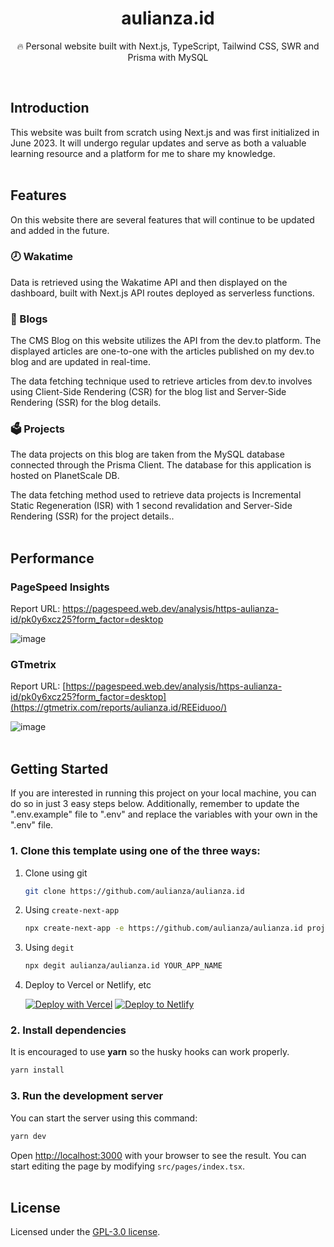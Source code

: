 <div align="center">
  <h1>aulianza.id</h1>
  <p>🔥 Personal website built with Next.js, TypeScript, Tailwind CSS, SWR and Prisma with MySQL</p>
</div>
<br />

## Introduction

This website was built from scratch using Next.js and was first initialized in June 2023. It will undergo regular updates and serve as both a valuable learning resource and a platform for me to share my knowledge.
<br /><br />

## Features

On this website there are several features that will continue to be updated and added in the future.

###  🕗 Wakatime

Data is retrieved using the Wakatime API and then displayed on the dashboard, built with Next.js API routes deployed as serverless functions.

### 📝 Blogs

The CMS Blog on this website utilizes the API from the dev.to platform. The displayed articles are one-to-one with the articles published on my dev.to blog and are updated in real-time.

The data fetching technique used to retrieve articles from dev.to involves using Client-Side Rendering (CSR) for the blog list and Server-Side Rendering (SSR) for the blog details.

### 🗳 Projects

The data projects on this blog are taken from the MySQL database connected through the Prisma Client. The database for this application is hosted on PlanetScale DB.

The data fetching method used to retrieve data projects is Incremental Static Regeneration (ISR) with 1 second revalidation and Server-Side Rendering (SSR) for the project details..
<br /><br />

## Performance

### PageSpeed Insights

Report URL: https://pagespeed.web.dev/analysis/https-aulianza-id/pk0y6xcz25?form_factor=desktop

![image](https://github.com/aulianza/aulianza.id/assets/15605885/d87a6083-caf3-4b84-ba59-975c07193a9f)

### GTmetrix

Report URL: [https://pagespeed.web.dev/analysis/https-aulianza-id/pk0y6xcz25?form_factor=desktop](https://gtmetrix.com/reports/aulianza.id/REEiduoo/)

![image](https://github.com/aulianza/aulianza.id/assets/15605885/953dc131-bf52-4ef6-913c-f6eb8fb6c6a7)
<br /><br />

## Getting Started

If you are interested in running this project on your local machine, you can do so in just 3 easy steps below. Additionally, remember to update the ".env.example" file to ".env" and replace the variables with your own in the ".env" file.

### 1. Clone this template using one of the three ways:

1. Clone using git

   ```bash
   git clone https://github.com/aulianza/aulianza.id
   ```

2. Using `create-next-app`

   ```bash
   npx create-next-app -e https://github.com/aulianza/aulianza.id project-name
   ```

3. Using `degit`

   ```bash
   npx degit aulianza/aulianza.id YOUR_APP_NAME
   ```

4. Deploy to Vercel or Netlify, etc

   [![Deploy with Vercel](https://vercel.com/button)](https://vercel.com/new/git/external?repository-url=https://github.com/aulianza/aulianza.id)
   [![Deploy to Netlify](https://www.netlify.com/img/deploy/button.svg)](https://app.netlify.com/start/deploy?repository=https://github.com/aulianza/aulianza.id)

### 2. Install dependencies

It is encouraged to use **yarn** so the husky hooks can work properly.

```bash
yarn install
```

### 3. Run the development server

You can start the server using this command:

```bash
yarn dev
```

Open [http://localhost:3000](http://localhost:3000) with your browser to see the result. You can start editing the page by modifying `src/pages/index.tsx`.
<br /><br />

## License

Licensed under the [GPL-3.0 license](https://github.com/aulianza/aulianza.id/blob/master/LICENSE).
